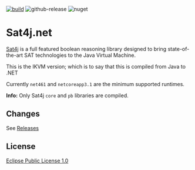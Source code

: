[![build](https://github.com/visualon/sat4j.net/actions/workflows/build.yml/badge.svg)](https://github.com/visualon/sat4j.net/actions/workflows/build.yml)
![github-release](https://badgen.net/github/release/visualon/sat4j.net?icon=github)
![nuget](https://badgen.net/nuget/v/org.sat4j.core/latest?icon=nuget)

# Sat4j.net

[Sat4j](https://sat4j.org) is a full featured boolean reasoning library designed to bring state-of-the-art SAT technologies to the Java Virtual Machine.

This is the IKVM version; which is to say that this is compiled from Java to .NET

Currently `net461` and `netcoreapp3.1` are the minimum supported runtimes.

**Info:** Only Sat4j `core` and `pb` libraries are compiled.

## Changes

See [Releases](https://github.com/visualon/sat4j.net/releases)

## License

[Eclipse Public License 1.0](LICENSE)
